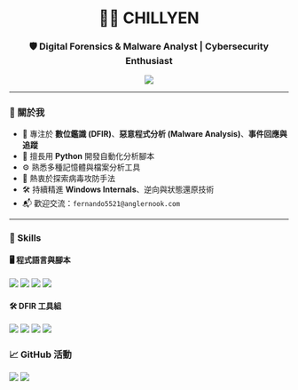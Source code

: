 <h1 align="center">👨‍💻 CHILLYEN</h1>
<h3 align="center">🛡️ Digital Forensics & Malware Analyst | Cybersecurity Enthusiast</h3>

<p align="center">
  <img src="https://readme-typing-svg.herokuapp.com/?center=true&lines=🔍+Tracking+Artifacts+;+🔬+Analyzing+Malware+;+⚔️+Fighting+Digital+Threats" />
</p>

---

### 🧠 關於我
- 🎯 專注於 **數位鑑識 (DFIR)**、**惡意程式分析 (Malware Analysis)**、**事件回應與追蹤**
- 🐍 擅長用 **Python** 開發自動化分析腳本
- ⚙️ 熟悉多種記憶體與檔案分析工具
- 🧩 熱衷於探索病毒攻防手法
- 🛠️ 持續精進 **Windows Internals**、逆向與狀態還原技術
- 📬 歡迎交流：`fernando5521@anglernook.com`
---

### 🚀 Skills

#### 🖥️ 程式語言與腳本

<p>
  <img src="https://img.shields.io/badge/Python-3776AB?style=for-the-badge&logo=python&logoColor=white" />
  <img src="https://img.shields.io/badge/Bash-121011?style=for-the-badge&logo=gnu-bash&logoColor=white" />
  <img src="https://img.shields.io/badge/PowerShell-5391FE?style=for-the-badge&logo=powershell&logoColor=white" />
  <img src="https://img.shields.io/badge/C%20Assembly-555555?style=for-the-badge" />
</p>

#### 🛠️ DFIR 工具組

<p>
  <img src="https://img.shields.io/badge/Volatility-5A5A5A?style=for-the-badge" />
  <img src="https://img.shields.io/badge/IDA%20Pro-3A3A3A?style=for-the-badge" />
  <img src="https://img.shields.io/badge/Wireshark-1679A7?style=for-the-badge&logo=wireshark&logoColor=white" />
  <img src="https://img.shields.io/badge/ELK-005571?style=for-the-badge&logo=elasticstack&logoColor=white" />
</p>

### 📈 GitHub 活動

<p align="left">
  <img src="https://github-readme-stats.vercel.app/api?username=chillyen&show_icons=true&theme=tokyonight&count_private=true" />
  <img src="https://github-readme-stats.vercel.app/api/top-langs/?username=chillyen&layout=compact&theme=tokyonight" />
</p>
